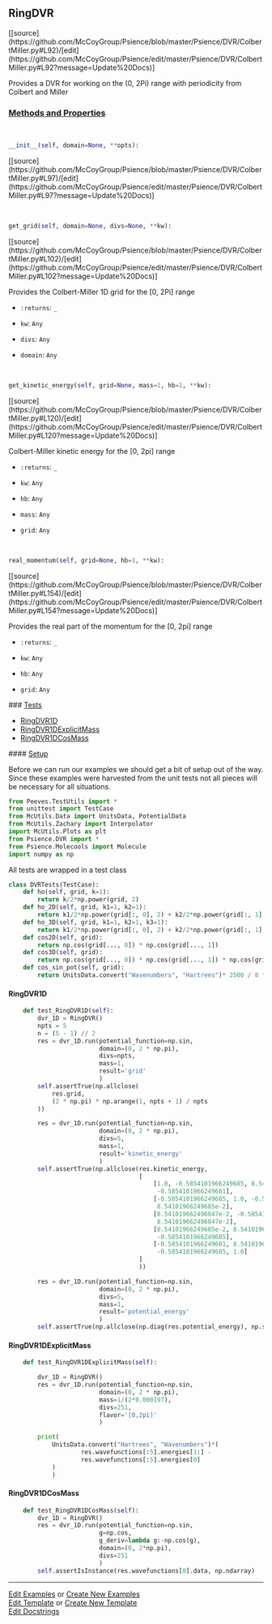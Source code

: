 ## <a id="Psience.DVR.ColbertMiller.RingDVR">RingDVR</a> 
<div class="docs-source-link" markdown="1">
[[source](https://github.com/McCoyGroup/Psience/blob/master/Psience/DVR/ColbertMiller.py#L92)/[edit](https://github.com/McCoyGroup/Psience/edit/master/Psience/DVR/ColbertMiller.py#L92?message=Update%20Docs)]
</div>

Provides a DVR for working on the (0, 2Pi) range with periodicity from Colbert and Miller

<div class="collapsible-section">
 <div class="collapsible-section collapsible-section-header" markdown="1">
 
### <a class="collapse-link" data-toggle="collapse" href="#methods">Methods and Properties</a> <a class="float-right" data-toggle="collapse" href="#methods"><i class="fa fa-chevron-down"></i></a>

 </div>
 <div class="collapsible-section collapsible-section-body collapse" id="methods" markdown="1">

<a id="Psience.DVR.ColbertMiller.RingDVR.__init__" class="docs-object-method">&nbsp;</a> 
```python
__init__(self, domain=None, **opts): 
```
<div class="docs-source-link" markdown="1">
[[source](https://github.com/McCoyGroup/Psience/blob/master/Psience/DVR/ColbertMiller.py#L97)/[edit](https://github.com/McCoyGroup/Psience/edit/master/Psience/DVR/ColbertMiller.py#L97?message=Update%20Docs)]
</div>

<a id="Psience.DVR.ColbertMiller.RingDVR.get_grid" class="docs-object-method">&nbsp;</a> 
```python
get_grid(self, domain=None, divs=None, **kw): 
```
<div class="docs-source-link" markdown="1">
[[source](https://github.com/McCoyGroup/Psience/blob/master/Psience/DVR/ColbertMiller.py#L102)/[edit](https://github.com/McCoyGroup/Psience/edit/master/Psience/DVR/ColbertMiller.py#L102?message=Update%20Docs)]
</div>

Provides the Colbert-Miller 1D grid for the [0, 2Pi] range
- `:returns`: `_`
    >
- `kw`: `Any`
    >
- `divs`: `Any`
    >
- `domain`: `Any`
    >

<a id="Psience.DVR.ColbertMiller.RingDVR.get_kinetic_energy" class="docs-object-method">&nbsp;</a> 
```python
get_kinetic_energy(self, grid=None, mass=1, hb=1, **kw): 
```
<div class="docs-source-link" markdown="1">
[[source](https://github.com/McCoyGroup/Psience/blob/master/Psience/DVR/ColbertMiller.py#L120)/[edit](https://github.com/McCoyGroup/Psience/edit/master/Psience/DVR/ColbertMiller.py#L120?message=Update%20Docs)]
</div>

Colbert-Miller kinetic energy for the [0, 2pi] range
- `:returns`: `_`
    >
- `kw`: `Any`
    >
- `hb`: `Any`
    >
- `mass`: `Any`
    >
- `grid`: `Any`
    >

<a id="Psience.DVR.ColbertMiller.RingDVR.real_momentum" class="docs-object-method">&nbsp;</a> 
```python
real_momentum(self, grid=None, hb=1, **kw): 
```
<div class="docs-source-link" markdown="1">
[[source](https://github.com/McCoyGroup/Psience/blob/master/Psience/DVR/ColbertMiller.py#L154)/[edit](https://github.com/McCoyGroup/Psience/edit/master/Psience/DVR/ColbertMiller.py#L154?message=Update%20Docs)]
</div>

Provides the real part of the momentum for the [0, 2pi] range
- `:returns`: `_`
    >
- `kw`: `Any`
    >
- `hb`: `Any`
    >
- `grid`: `Any`
    >

 </div>
</div>





<div class="collapsible-section">
 <div class="collapsible-section collapsible-section-header" markdown="1">
### <a class="collapse-link" data-toggle="collapse" href="#tests">Tests</a> <a class="float-right" data-toggle="collapse" href="#tests"><i class="fa fa-chevron-down"></i></a>
 </div>
<div class="collapsible-section collapsible-section-body collapse show" id="tests" markdown="1">

- [RingDVR1D](#RingDVR1D)
- [RingDVR1DExplicitMass](#RingDVR1DExplicitMass)
- [RingDVR1DCosMass](#RingDVR1DCosMass)

<div class="collapsible-section">
 <div class="collapsible-section collapsible-section-header" markdown="1">
#### <a class="collapse-link" data-toggle="collapse" href="#test-setup">Setup</a> <a class="float-right" data-toggle="collapse" href="#test-setup"><i class="fa fa-chevron-down"></i></a>
 </div>
 <div class="collapsible-section collapsible-section-body collapse" id="test-setup" markdown="1">

Before we can run our examples we should get a bit of setup out of the way.
Since these examples were harvested from the unit tests not all pieces
will be necessary for all situations.
```python
from Peeves.TestUtils import *
from unittest import TestCase
from McUtils.Data import UnitsData, PotentialData
from McUtils.Zachary import Interpolator
import McUtils.Plots as plt
from Psience.DVR import *
from Psience.Molecools import Molecule
import numpy as np
```

All tests are wrapped in a test class
```python
class DVRTests(TestCase):
    def ho(self, grid, k=1):
        return k/2*np.power(grid, 2)
    def ho_2D(self, grid, k1=1, k2=1):
        return k1/2*np.power(grid[:, 0], 2) + k2/2*np.power(grid[:, 1], 2)
    def ho_3D(self, grid, k1=1, k2=1, k3=1):
        return k1/2*np.power(grid[:, 0], 2) + k2/2*np.power(grid[:, 1], 2) + k3/2*np.power(grid[:, 2], 2)
    def cos2D(self, grid):
        return np.cos(grid[..., 0]) * np.cos(grid[..., 1])
    def cos3D(self, grid):
        return np.cos(grid[..., 0]) * np.cos(grid[..., 1]) * np.cos(grid[..., 2])
    def cos_sin_pot(self, grid):
        return UnitsData.convert("Wavenumbers", "Hartrees")* 2500 / 8 * ((2 + np.cos(grid[..., :, 0])) * (2 + np.sin(grid[..., :, 1])) - 1)
```

 </div>
</div>

#### <a name="RingDVR1D">RingDVR1D</a>
```python
    def test_RingDVR1D(self):
        dvr_1D = RingDVR()
        npts = 5
        n = (5 - 1) // 2
        res = dvr_1D.run(potential_function=np.sin,
                         domain=(0, 2 * np.pi),
                         divs=npts,
                         mass=1,
                         result='grid'
                         )
        self.assertTrue(np.allclose(
            res.grid,
            (2 * np.pi) * np.arange(1, npts + 1) / npts
        ))

        res = dvr_1D.run(potential_function=np.sin,
                         domain=(0, 2 * np.pi),
                         divs=5,
                         mass=1,
                         result='kinetic_energy'
                         )
        self.assertTrue(np.allclose(res.kinetic_energy,
                                    [
                                        [1.0, -0.5854101966249685, 8.541019662496847e-2, 8.54101966249685e-2,
                                         -0.5854101966249681],
                                        [-0.5854101966249685, 1.0, -0.5854101966249685, 8.541019662496847e-2,
                                         8.54101966249685e-2],
                                        [8.541019662496847e-2, -0.5854101966249685, 1.0, -0.5854101966249685,
                                         8.541019662496847e-2],
                                        [8.54101966249685e-2, 8.541019662496847e-2, -0.5854101966249685, 1.0,
                                         -0.5854101966249685],
                                        [-0.5854101966249681, 8.54101966249685e-2, 8.541019662496847e-2,
                                         -0.5854101966249685, 1.0]
                                    ]
                                    ))

        res = dvr_1D.run(potential_function=np.sin,
                         domain=(0, 2 * np.pi),
                         divs=5,
                         mass=1,
                         result='potential_energy'
                         )
        self.assertTrue(np.allclose(np.diag(res.potential_energy), np.sin(res.grid)))
```
#### <a name="RingDVR1DExplicitMass">RingDVR1DExplicitMass</a>
```python
    def test_RingDVR1DExplicitMass(self):

        dvr_1D = RingDVR()
        res = dvr_1D.run(potential_function=np.sin,
                         domain=(0, 2 * np.pi),
                         mass=1/(2*0.000197),
                         divs=251,
                         flavor='[0,2pi]'
                         )

        print(
            UnitsData.convert("Hartrees", "Wavenumbers")*(
                    res.wavefunctions[:5].energies[1:] -
                    res.wavefunctions[:5].energies[0]
            )
            )
```
#### <a name="RingDVR1DCosMass">RingDVR1DCosMass</a>
```python
    def test_RingDVR1DCosMass(self):
        dvr_1D = RingDVR()
        res = dvr_1D.run(potential_function=np.sin,
                         g=np.cos,
                         g_deriv=lambda g:-np.cos(g),
                         domain=(0, 2*np.pi),
                         divs=251
                         )
        self.assertIsInstance(res.wavefunctions[0].data, np.ndarray)
```

 </div>
</div>

___

[Edit Examples](https://github.com/McCoyGroup/Psience/edit/gh-pages/ci/examples/Psience/DVR/ColbertMiller/RingDVR.md) or 
[Create New Examples](https://github.com/McCoyGroup/Psience/new/gh-pages/?filename=ci/examples/Psience/DVR/ColbertMiller/RingDVR.md) <br/>
[Edit Template](https://github.com/McCoyGroup/Psience/edit/gh-pages/ci/docs/Psience/DVR/ColbertMiller/RingDVR.md) or 
[Create New Template](https://github.com/McCoyGroup/Psience/new/gh-pages/?filename=ci/docs/templates/Psience/DVR/ColbertMiller/RingDVR.md) <br/>
[Edit Docstrings](https://github.com/McCoyGroup/Psience/edit/master/Psience/DVR/ColbertMiller.py#L92?message=Update%20Docs)